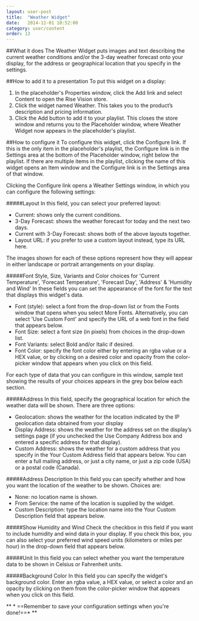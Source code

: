 ```yaml
---
layout: user-post
title:  "Weather Widget"
date:   2014-12-01 10:52:00
category: user/content
order: 13
---
```


##What it does
The Weather Widget puts images and text describing the current weather conditions and/or the 3-day weather forecast onto your display, for the address or geographical location that you specify in the settings. 

##How to add it to a presentation
To put this widget on a display:

1. In the placeholder's Properties window, click the Add link and select Content to open the Rise Vision store.  
2. Click the widget named Weather. This takes you to the product’s description and pricing information.  
3. Click the Add button to add it to your playlist.  This closes the store window and returns you to the Placeholder window, where Weather Widget now appears in the placeholder's playlist.

##How to configure it
To configure this widget, click the Configure link.  If this is the only item in the placeholder's playlist, the Configure link is in the Settings area at the bottom of the Placeholder window, right below the playlist. If there are multiple items in the playlist, clicking the name of this widget opens an Item window and the Configure link is in the Settings area of that window.

Clicking the Configure link opens a Weather Settings window, in which you can configure the following settings:

#####Layout
In this field, you can select your preferred layout:
- Current: shows only the current conditions.
- 3-Day Forecast: shows the weather forecast for today and the next two days.
- Current with 3-Day Forecast: shows both of the above layouts together.
- Layout URL: if you prefer to use a custom layout instead, type its URL here.

The images shown for each of these options represent how they will appear in either landscape or portrait arrangements on your display.

#####Font Style, Size, Variants and Color choices for 'Current Temperature', 'Forecast Temperature', 'Forecast Day', 'Address' & 'Humidity and Wind'
In these fields you can set the appearance of the font for the text that displays this widget's data. 
- Font (style): select a font from the drop-down list or from the Fonts window that opens when you select More Fonts.  Alternatively, you can select 'Use Custom Font' and specify the URL of a web font in the field that appears below.
- Font Size: select a font size (in pixels) from choices in the drop-down list.
- Font Variants: select Bold and/or Italic if desired.
- Font Color: specify the font color either by entering an rgba value or a HEX value, or by clicking on a desired color and opacity from the color-picker window that appears when you click on this field.

For each type of data that you can configure in this window, sample text showing the results of your choices appears in the grey box below each section.

#####Address
In this field, specify the geographical location for which the weather data will be shown. There are three options:
- Geolocation: shows the weather for the location indicated by the IP geolocation data obtained from your display
- Display Address: shows the weather for the address set on the display’s settings page (if you unchecked the Use Company Address box and entered a specific address for that display).
- Custom Address: shows the weather for a custom address that you specify in the Your Custom Address field that appears below. You can enter a full mailing address, or just a city name, or just a zip code (USA) or a postal code (Canada).

#####Address Description
In this field you can specify whether and how you want the location of the weather to be shown. Choices are:
- None: no location name is shown.
- From Service: the name of the location is supplied by the widget.
- Custom Description: type the location name into the Your Custom Description field that appears below.

#####Show Humidity and Wind
Check the checkbox in this field if you want to include humidity and wind data in your display. If you check this box, you can also select your preferred wind speed units (kilometers or miles per hour) in the drop-down field that appears below.

#####Unit
In this field you can select whether you want the temperature data to be shown in Celsius or Fahrenheit units.

#####Background Color
In this field you can specify the widget's background color.  Enter an rgba value, a HEX value, or select a color and an opacity by clicking on them from the color-picker window that appears when you click on this field.

** * ==Remember to save your configuration settings when you're done!==* ** 
